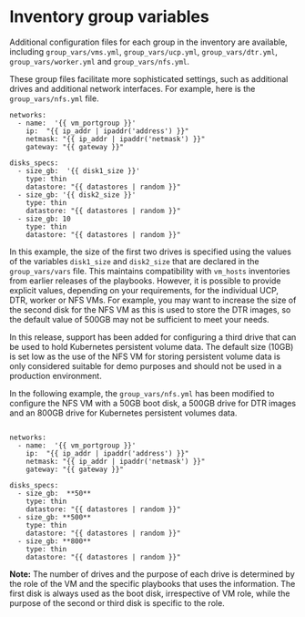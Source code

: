 # Inventory group variables

Additional configuration files for each group in the inventory are available, including `group_vars/vms.yml`, `group_vars/ucp.yml`, `group_vars/dtr.yml`, `group_vars/worker.yml` and `group_vars/nfs.yml`.

These group files facilitate more sophisticated settings, such as additional drives and additional network interfaces. For example, here is the `group_vars/nfs.yml` file.

```
networks:
  - name:  '{{ vm_portgroup }}'
    ip:  "{{ ip_addr | ipaddr('address') }}"
    netmask: "{{ ip_addr | ipaddr('netmask') }}"
    gateway: "{{ gateway }}"
 
disks_specs:
  - size_gb:  '{{ disk1_size }}'
    type: thin
    datastore: "{{ datastores | random }}"
  - size_gb: '{{ disk2_size }}'
    type: thin
    datastore: "{{ datastores | random }}"
  - size_gb: 10
    type: thin
    datastore: "{{ datastores | random }}"
```

In this example, the size of the first two drives is specified using the values of the variables `disk1_size` and `disk2_size` that are declared in the `group_vars/vars` file. This maintains compatibility with `vm_hosts` inventories from earlier releases of the playbooks. However, it is possible to provide explicit values, depending on your requirements, for the individual UCP, DTR, worker or NFS VMs. For example, you may want to increase the size of the second disk for the NFS VM as this is used to store the DTR images, so the default value of 500GB may not be sufficient to meet your needs.

In this release, support has been added for configuring a third drive that can be used to hold Kubernetes persistent volume data. The default size \(10GB\) is set low as the use of the NFS VM for storing persistent volume data is only considered suitable for demo purposes and should not be used in a production environment.

In the following example, the `group_vars/nfs.yml` has been modified to configure the NFS VM with a 50GB boot disk, a 500GB drive for DTR images and an 800GB drive for Kubernetes persistent volumes data.

```

networks:
  - name:  '{{ vm_portgroup }}'
    ip:  "{{ ip_addr | ipaddr('address') }}"
    netmask: "{{ ip_addr | ipaddr('netmask') }}"
    gateway: "{{ gateway }}"
 
disks_specs:
  - size_gb:  **50**
    type: thin
    datastore: "{{ datastores | random }}"
  - size_gb: **500**
    type: thin
    datastore: "{{ datastores | random }}"
  - size_gb: **800**
    type: thin
    datastore: "{{ datastores | random }}"
```

**Note:** The number of drives and the purpose of each drive is determined by the role of the VM and the specific playbooks that uses the information. The first disk is always used as the boot disk, irrespective of VM role, while the purpose of the second or third disk is specific to the role.
